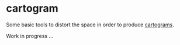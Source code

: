 # cartogram

Some basic tools to distort the space in order to produce [cartograms](https://en.wikipedia.org/wiki/Cartogram).

Work in progress ...
